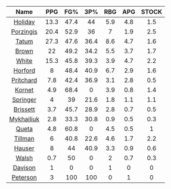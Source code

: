 |                                     Name                                     |  PPG  |  FG%  |  3P%  |  RBG  |  APG  |  STOCK  |
|:----------------------------------------------------------------------------:|:-----:|:-----:|:-----:|:-----:|:-----:|:-------:|
|      [Holiday](https://www.espn.com/nba/player/_/id/3995/jrue-holiday)       | 13.3  | 47.4  |  44   |  5.9  |  4.8  |   1.5   |
| [Porzingis](https://www.espn.com/nba/player/_/id/3102531/kristaps-porzingis) | 20.4  | 52.9  |  36   |   7   |  1.9  |   2.5   |
|      [Tatum](https://www.espn.com/nba/player/_/id/4065648/jayson-tatum)      | 27.3  | 47.6  | 36.4  |  8.6  |  4.7  |   1.6   |
|      [Brown](https://www.espn.com/nba/player/_/id/3917376/jaylen-brown)      |  22   | 49.2  | 34.2  |  5.5  |  3.7  |   1.7   |
|     [White](https://www.espn.com/nba/player/_/id/3078576/derrick-white)      | 15.3  | 45.8  | 39.3  |  3.9  |  4.7  |   2.2   |
|       [Horford](https://www.espn.com/nba/player/_/id/3213/al-horford)        |   8   | 48.4  | 40.9  |  6.7  |  2.9  |   1.6   |
|  [Pritchard](https://www.espn.com/nba/player/_/id/4066354/payton-pritchard)  |  7.8  | 42.4  | 36.9  |  3.1  |  2.8  |   0.5   |
|      [Kornet](https://www.espn.com/nba/player/_/id/3064560/luke-kornet)      |  4.9  | 68.4  |   0   |  3.9  |  0.8  |   1.4   |
|   [Springer](https://www.espn.com/nba/player/_/id/4432164/jaden-springer)    |   4   |  39   | 21.6  |  1.8  |  1.1  |   1.1   |
|   [Brissett](https://www.espn.com/nba/player/_/id/4278031/oshae-brissett)    |  3.7  | 45.7  | 28.9  |  2.8  |  0.7  |   0.5   |
|  [Mykhailiuk](https://www.espn.com/nba/player/_/id/3133602/svi-mykhailiuk)   |  2.8  | 33.3  | 30.8  |  0.9  |  0.5  |   0.3   |
|     [Queta](https://www.espn.com/nba/player/_/id/4397424/neemias-queta)      |  4.8  | 60.8  |   0   |  4.5  |  0.5  |    1    |
|    [Tillman](https://www.espn.com/nba/player/_/id/4277964/xavier-tillman)    |   6   | 40.8  | 22.6  |  4.6  |  1.7  |   2.2   |
|      [Hauser](https://www.espn.com/nba/player/_/id/4065804/sam-hauser)       |   8   |  44   | 40.9  |  3.3  |  0.9  |   0.6   |
|      [Walsh](https://www.espn.com/nba/player/_/id/4683689/jordan-walsh)      |  0.7  |  50   |   0   |   2   |  0.7  |   0.3   |
|      [Davison](https://www.espn.com/nba/player/_/id/4576085/jd-davison)      |   1   |   0   |   0   |   1   |   0   |    0    |
|    [Peterson](https://www.espn.com/nba/player/_/id/4397689/drew-peterson)    |   3   |  100  |  100  |   0   |   1   |    0    |